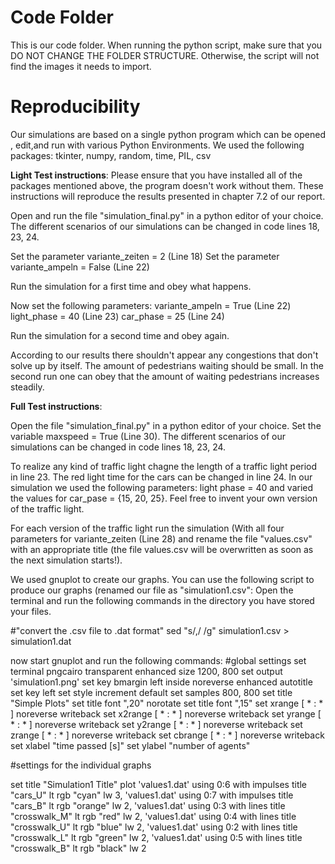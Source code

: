 # Code Folder 

This is our code folder. When running the python script, make sure that you DO NOT CHANGE THE FOLDER STRUCTURE. Otherwise, the script will not find the images it needs to import.

# Reproducibility

Our simulations are based on a single python program which can be opened , edit,and run with various Python Environments. 
We used the following packages: tkinter, numpy, random, time, PIL, csv


**Light Test instructions**:
Please ensure that you have installed all of the packages mentioned above, the program doesn't work without them.
These instructions will reproduce the results presented in chapter 7.2 of our report.

Open and run the file "simulation_final.py" in a python editor of your choice.
The different scenarios of our simulations can be changed in code lines 18, 23, 24.

Set the parameter variante_zeiten = 2 (Line 18)
Set the parameter variante_ampeln = False (Line 22)

Run the simulation for a first time and obey what happens.

Now set the following parameters: 
variante_ampeln = True (Line 22)
light_phase = 40 (Line 23)
car_phase = 25 (Line 24)

Run the simulation for a second time and obey again.

According to our results there shouldn't appear any congestions that don't solve up by itself. The amount of pedestrians waiting should be small. In the second run one can obey that the amount of waiting pedestrians increases steadily.


**Full Test instructions**:

Open the file "simulation_final.py" in a python editor of your choice.
Set the variable maxspeed = True (Line 30).
The different scenarios of our simulations can be changed in code lines 18, 23, 24.

To realize any kind of traffic light chagne the length of a traffic light period in line 23. The red light time for the cars can be changed in line 24. 
In our simulation we used the following parameters: light phase = 40 and varied the values for car_pase = {15, 20, 25}. Feel free to invent your own version of the traffic light.

For each version of the traffic light run the simulation (With all four parameters for variante_zeiten (Line 28) and rename the file "values.csv" with an appropriate title (the file values.csv will be overwritten as soon as the next simulation starts!).


We used gnuplot to create our graphs. You can use the following script to produce our graphs (renamed our file as "simulation1.csv":
Open the terminal and run the following commands in the directory you have stored your files.

#"convert the .csv file to .dat format"
sed "s/,/ /g" simulation1.csv > simulation1.dat

now start gnuplot and run the following commands: 
#global settings
set terminal pngcairo  transparent enhanced size 1200, 800 
set output 'simulation1.png'
set key bmargin left inside noreverse enhanced autotitle
set key left
set style increment default
set samples 800, 800
set title "Simple Plots" 
set title  font ",20" norotate
set title font ",15"
set xrange [ * : * ] noreverse writeback
set x2range [ * : * ] noreverse writeback
set yrange [ * : * ] noreverse writeback
set y2range [ * : * ] noreverse writeback
set zrange [ * : * ] noreverse writeback
set cbrange [ * : * ] noreverse writeback
set xlabel "time passed [s]"
set ylabel "number of agents"

#settings for the individual graphs

set title "Simulation1 Title"
plot 'values1.dat' using 0:6 with impulses title "cars_U" lt rgb "cyan" lw 3, 'values1.dat' using 0:7 with impulses title "cars_B" lt rgb "orange" lw 2, 'values1.dat' using 0:3 with lines title "crosswalk_M" lt rgb "red" lw 2, 'values1.dat' using 0:4 with lines title "crosswalk_U" lt rgb "blue" lw 2, 'values1.dat' using 0:2 with lines title "crosswalk_L" lt rgb "green" lw 2, 'values1.dat' using 0:5 with lines title "crosswalk_B" lt rgb "black" lw 2 
